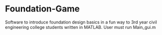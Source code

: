 # Foundation-Game
Software to introduce foundation design basics in a fun way to 3rd year civil engineering college students written in MATLAB. User must run Main_gui.m

